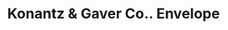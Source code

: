 ---
doi: 10.7916/D8V13GWQ
date_other: '1908'
date_other_textual: '1908'
form: printed ephemera
genre:
- Envelopes
name:
- Konantz & Gaver Co.
object_in_context_url: https://biggert.cul.columbia.edu/items/view/ave_biggert_00674
subject_hierarchical_geographic:
- St. Paul, Minnesota, United States
subject_name:
- Konantz & Gaver Co.
title: Konantz & Gaver Co.. Envelope
sort_title: Konantz & Gaver Co.. Envelope
call_number: ave_biggert_00674
coordinates:
- 44.94416666666666,-93.0936111111111
pid: ave_biggert_00674
identifiers: ave_biggert_00674
canvas_id: ldpd:395946
permalink: "/items/ave_biggert_00674/"
layout: iiif-image-page
---